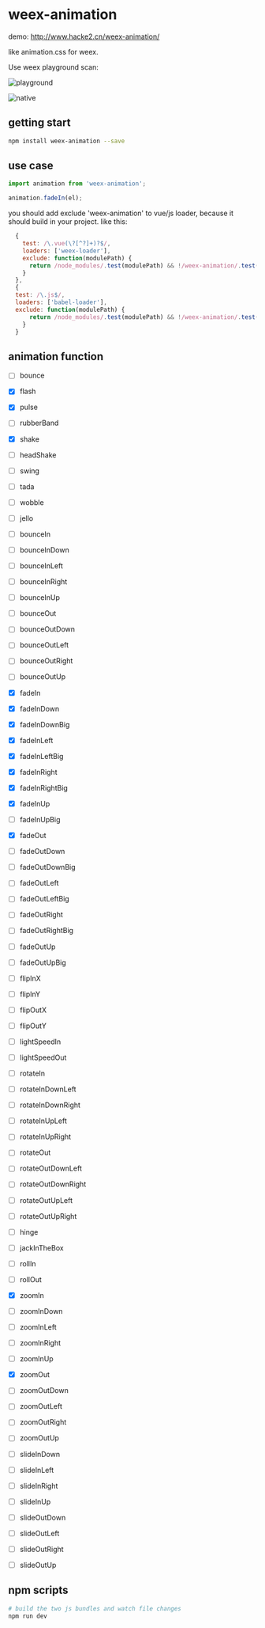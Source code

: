 # weex-animation

demo: http://www.hacke2.cn/weex-animation/

like animation.css for weex.

Use weex playground scan:

![playground](https://user-images.githubusercontent.com/6399899/28513090-4e80085c-7087-11e7-97bd-2fceaa6acf1d.png)

![native](https://user-images.githubusercontent.com/6399899/28513092-4eb30bb2-7087-11e7-9bb9-39ec2ba821da.png)


## getting start

```bash
npm install weex-animation --save
```

## use case

```js
import animation from 'weex-animation';

animation.fadeIn(el);

```

you should add exclude 'weex-animation' to vue/js loader, because it should build in your project. like this:

```js
  {
    test: /\.vue(\?[^?]+)?$/,
    loaders: ['weex-loader'],
    exclude: function(modulePath) {
      return /node_modules/.test(modulePath) && !/weex-animation/.test(modulePath);
    }
  },
  {
  test: /\.js$/,
  loaders: ['babel-loader'],
  exclude: function(modulePath) {
      return /node_modules/.test(modulePath) && !/weex-animation/.test(modulePath);
    }
  }

```

## animation function 

- [ ] bounce
- [x] flash
- [x] pulse
- [ ] rubberBand
- [x] shake
- [ ] headShake
- [ ] swing
- [ ] tada
- [ ] wobble
- [ ] jello
- [ ] bounceIn
- [ ] bounceInDown
- [ ] bounceInLeft
- [ ] bounceInRight
- [ ] bounceInUp
- [ ] bounceOut
- [ ] bounceOutDown
- [ ] bounceOutLeft
- [ ] bounceOutRight
- [ ] bounceOutUp
- [x] fadeIn
- [x] fadeInDown
- [x] fadeInDownBig
- [x] fadeInLeft
- [x] fadeInLeftBig
- [x] fadeInRight
- [x] fadeInRightBig
- [x] fadeInUp
- [ ] fadeInUpBig
- [x] fadeOut
- [ ] fadeOutDown
- [ ] fadeOutDownBig
- [ ] fadeOutLeft
- [ ] fadeOutLeftBig
- [ ] fadeOutRight
- [ ] fadeOutRightBig
- [ ] fadeOutUp
- [ ] fadeOutUpBig
- [ ] flipInX
- [ ] flipInY
- [ ] flipOutX
- [ ] flipOutY
- [ ] lightSpeedIn
- [ ] lightSpeedOut
- [ ] rotateIn
- [ ] rotateInDownLeft
- [ ] rotateInDownRight
- [ ] rotateInUpLeft
- [ ] rotateInUpRight
- [ ] rotateOut
- [ ] rotateOutDownLeft
- [ ] rotateOutDownRight
- [ ] rotateOutUpLeft
- [ ] rotateOutUpRight
- [ ] hinge
- [ ] jackInTheBox
- [ ] rollIn
- [ ] rollOut
- [x] zoomIn
- [ ] zoomInDown
- [ ] zoomInLeft
- [ ] zoomInRight
- [ ] zoomInUp
- [x] zoomOut
- [ ] zoomOutDown
- [ ] zoomOutLeft
- [ ] zoomOutRight
- [ ] zoomOutUp
- [ ] slideInDown
- [ ] slideInLeft
- [ ] slideInRight
- [ ] slideInUp
- [ ] slideOutDown
- [ ] slideOutLeft
- [ ] slideOutRight
- [ ] slideOutUp


## npm scripts


```bash
# build the two js bundles and watch file changes
npm run dev

```
